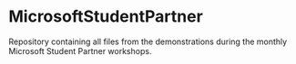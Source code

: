 # MicrosoftStudentPartner
Repository containing all files from the demonstrations during the monthly Microsoft Student Partner workshops.
